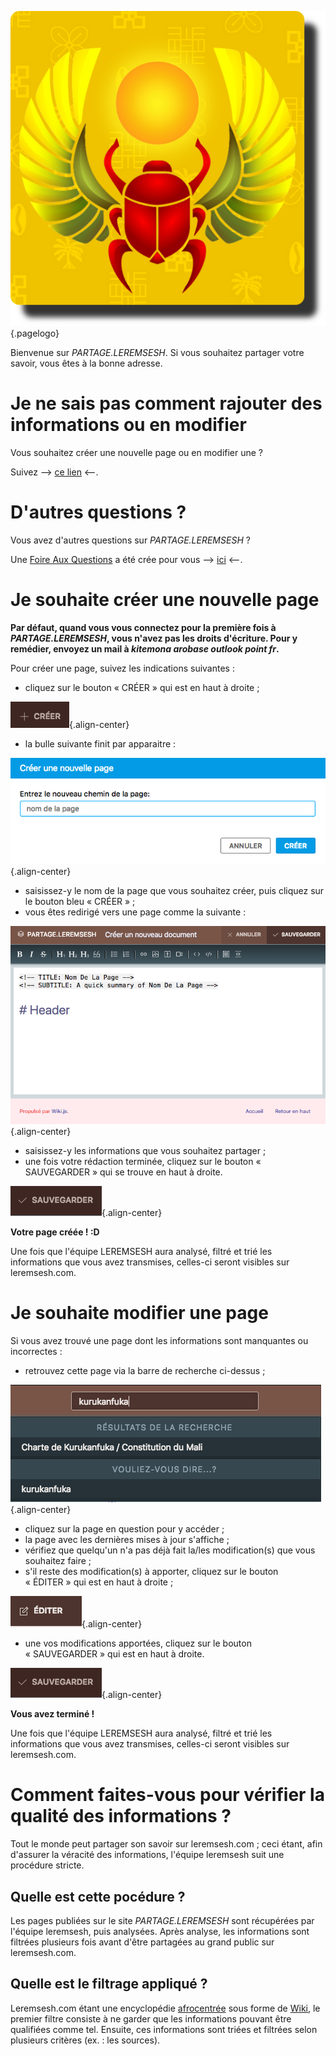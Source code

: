 <!-- TITLE: Page d'acceuil -->
<!-- SUBTITLE: Quelques explications avant de démarrer -->

![Logo Siteweb](/uploads/logo/logo-siteweb.png "Logo Siteweb"){.pagelogo}

Bienvenue sur *PARTAGE.LEREMSESH*.
Si vous souhaitez partager votre savoir, vous êtes à la bonne adresse.

# Je ne sais pas comment rajouter des informations ou en modifier
Vous souhaitez créer une nouvelle page ou en modifier une ?

Suivez --> [ce lien](/leremsesh/faq#je-souhaite-editer-une-page) <--.

# D'autres questions ?
Vous avez d'autres questions sur *PARTAGE.LEREMSESH* ?

Une [Foire Aux Questions](/leremsesh/faq) a été crée pour vous --> [ici](/leremsesh/faq) <--.

# Je souhaite créer une nouvelle page
**Par défaut, quand vous vous connectez pour la première fois à *PARTAGE.LEREMSESH*, vous n'avez pas les droits d'écriture. Pour y remédier, envoyez un mail à *kitemona arobase outlook point fr*.**

Pour créer une page, suivez les indications suivantes :

* cliquez sur le bouton « CRÉER » qui est en haut à droite ;

![Boutoncreer Partage Leremsesh](/uploads/interface-web-leremsesh/boutoncreer-partage-leremsesh.png "Bouton CRÉER"){.align-center}

* la bulle suivante finit par apparaitre :

![Creer Page](/uploads/interface-web-leremsesh/creer-page.png "Creer Page"){.align-center}

* saisissez-y le nom de la page que vous souhaitez créer, puis cliquez sur le bouton bleu « CRÉER » ;
* vous êtes redirigé vers une page comme la suivante :

![Crea Nouveaudoc](/uploads/interface-web-leremsesh/crea-nouveaudoc.png "Editeur d'un nouveau document"){.align-center}

* saisissez-y les informations que vous souhaitez partager ;
* une fois votre rédaction terminée, cliquez sur le bouton « SAUVEGARDER » qui se trouve en haut à droite.

![Boutonsauvegarder Partage Leremsesh](/uploads/interface-web-leremsesh/boutonsauvegarder-partage-leremsesh.png "Bouton sauvegarder"){.align-center}

**Votre page créée ! :D**

Une fois que l'équipe LEREMSESH aura analysé, filtré et trié les informations que vous avez transmises, celles-ci seront visibles sur leremsesh.com.

# Je souhaite modifier une page
Si vous avez trouvé une page dont les informations sont manquantes ou incorrectes :

* retrouvez cette page via la barre de recherche ci-dessus ;

![Recherche Partage Leremsesh](/uploads/interface-web-leremsesh/recherche-partage-leremsesh.png "Exemple de recherche"){.align-center}

* cliquez sur la page en question pour y accéder ;
* la page avec les dernières mises à jour s'affiche ;
* vérifiez que quelqu'un n'a pas déjà fait la/les modification(s) que vous souhaitez faire ;
* s'il reste des modification(s) à apporter, cliquez sur le bouton « ÉDITER » qui est en haut à droite ;

![Boutonediter Partage Leremsesh](/uploads/interface-web-leremsesh/boutonediter-partage-leremsesh.png "Boutonediter Partage Leremsesh"){.align-center}

* une vos modifications apportées, cliquez sur le bouton « SAUVEGARDER » qui est en haut à droite.

![Boutonsauvegarder Partage Leremsesh](/uploads/interface-web-leremsesh/boutonsauvegarder-partage-leremsesh.png "Bouton sauvegarder"){.align-center}

**Vous avez terminé !**

Une fois que l'équipe LEREMSESH aura analysé, filtré et trié les informations que vous avez transmises, celles-ci seront visibles sur leremsesh.com.

# Comment faites-vous pour vérifier la qualité des informations ?
Tout le monde peut partager son savoir sur leremsesh.com ; ceci étant, afin d'assurer la véracité des informations, l'équipe leremsesh suit une procédure stricte.

## Quelle est cette pocédure ?
Les pages publiées sur le site *PARTAGE.LEREMSESH* sont récupérées par l'équipe leremsesh, puis analysées.
Après analyse, les informations sont filtrées plusieurs fois avant d'être partagées au grand public sur leremsesh.com.

## Quelle est le filtrage appliqué ?
Leremsesh.com étant une encyclopédie [afrocentrée](http://leremsesh.com/ideologie/afrocentricite) sous forme de [Wiki](https://fr.wikipedia.org/wiki/Wiki), le premier filtre consiste à ne garder que les informations pouvant être qualifiées comme tel.
Ensuite, ces informations sont triées et filtrées selon plusieurs critères (ex. : les sources).
